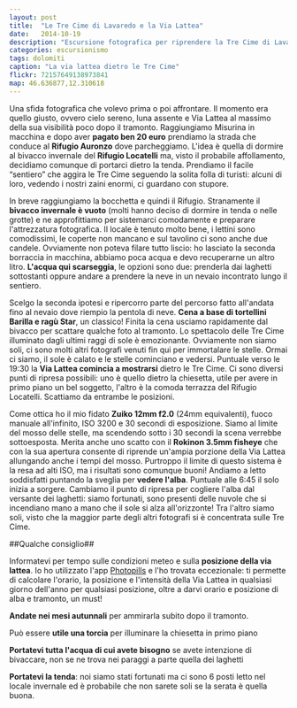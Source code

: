 ```yaml
---
layout: post
title:  "Le Tre Cime di Lavaredo e la Via Lattea"
date:   2014-10-19
description: "Escursione fotografica per riprendere la Tre Cime di Lavaredo con dietro la via lattea, consigli e qualche informazione sulla tecnica di ripresa"
categories: escursionismo
tags: dolomiti
caption: "La via lattea dietro le Tre Cime"
flickr: 72157649138973841
map: 46.636877,12.310618
---
```


Una sfida fotografica che volevo prima o poi affrontare. Il momento era quello giusto, ovvero cielo sereno, luna assente e Via Lattea al massimo della sua visibilità poco dopo il tramonto. Raggiungiamo Misurina in macchina e dopo aver **pagato ben 20 euro** prendiamo la strada che conduce al **Rifugio Auronzo** dove parcheggiamo. L'idea è quella di dormire al bivacco invernale del **Rifugio Locatelli** ma, visto il probabile affollamento, decidiamo comunque di portarci dietro la tenda. Prendiamo il facile “sentiero” che aggira le Tre Cime seguendo la solita folla di turisti: alcuni di loro, vedendo i nostri zaini enormi, ci guardano con stupore.

In breve raggiungiamo la bocchetta e quindi il Rifugio. Stranamente il **bivacco invernale è vuoto** (molti hanno deciso di dormire in tenda o nelle grotte) e ne approfittiamo per sistemarci comodamente e preparare l'attrezzatura fotografica. Il locale è tenuto molto bene, i lettini sono comodissimi, le coperte non mancano e sul tavolino ci sono anche due candele. Ovviamente non poteva filare tutto liscio: ho lasciato la seconda borraccia in macchina, abbiamo poca acqua e devo recuperarne un altro litro. **L'acqua qui scarseggia**, le opzioni sono due: prenderla dai laghetti sottostanti oppure andare a prendere la neve in un nevaio incontrato lungo il sentiero.

Scelgo la seconda ipotesi e ripercorro parte del percorso fatto all'andata fino al nevaio dove riempio la pentola di neve. **Cena a base di tortellini Barilla e ragù Star**, un classico! Finita la cena usciamo rapidamente dal bivacco per scattare qualche foto al tramonto. Lo spettacolo delle Tre Cime illuminato dagli ultimi raggi di sole è emozionante. Ovviamente non siamo soli, ci sono molti altri fotografi venuti fin qui per immortalare le stelle. Ormai ci siamo, il sole è calato e le stelle cominciano e vedersi. Puntuale verso le 19:30 la **Via Lattea comincia a mostrarsi** dietro le Tre Cime. Ci sono diversi punti di ripresa possibili: uno è quello dietro la chiesetta, utile per avere in primo piano un bel soggetto, l'altro è la comoda terrazza del Rifugio Locatelli. Scattiamo da entrambe le posizioni.

Come ottica ho il mio fidato **Zuiko 12mm f2.0** (24mm equivalenti), fuoco manuale all'infinito, ISO 3200 e 30 secondi di esposizione. Siamo al limite del mosso delle stelle, ma scendendo sotto i 30 secondi la scena verrebbe sottoesposta. Merita anche uno scatto con il **Rokinon 3.5mm fisheye** che con la sua apertura consente di riprende un'ampia porzione della Via Lattea allungando anche i tempi del mosso. Purtroppo il limite di questo sistema è la resa ad alti ISO, ma i risultati sono comunque buoni! Andiamo a letto soddisfatti puntando la sveglia per **vedere l'alba**. Puntuale alle 6:45 il solo inizia a sorgere. Cambiamo il punto di ripresa per cogliere l'alba dal versante dei laghetti: siamo fortunati, sono presenti delle nuvole che si incendiano mano a mano che il sole si alza all'orizzonte! Tra l'altro siamo soli, visto che la maggior parte degli altri fotografi si è concentrata sulle Tre Cime. 

##Qualche consiglio##

Informatevi per tempo sulle condizioni meteo e sulla **posizione della via lattea**. Io ho utilizzato l'app [Photopills](http://www.photopills.com "Sito di Photopills") e l'ho trovata eccezionale: ti permette di calcolare l'orario, la posizione e l'intensità della Via Lattea in qualsiasi giorno dell'anno per qualsiasi posizione, oltre a darvi orario e posizione di alba e tramonto, un must!

**Andate nei mesi autunnali** per ammirarla subito dopo il tramonto.

Può essere **utile una torcia** per illuminare la chiesetta in primo piano

**Portatevi tutta l'acqua di cui avete bisogno** se avete intenzione di bivaccare, non se ne trova nei paraggi a parte quella dei laghetti

**Portatevi la tenda**: noi siamo stati fortunati ma ci sono 6 posti letto nel locale invernale ed è probabile che non sarete soli se la serata è quella buona.